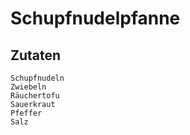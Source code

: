 # Schupfnudelpfanne
## Zutaten
    Schupfnudeln
    Zwiebeln
    Räuchertofu
    Sauerkraut
    Pfeffer
    Salz
